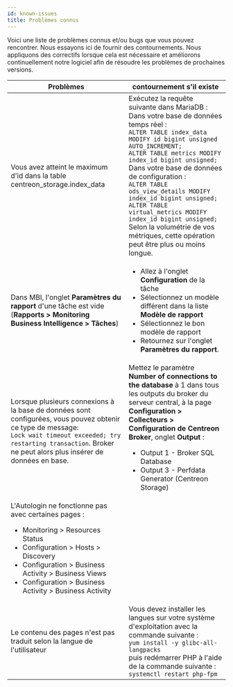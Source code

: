 ```yaml
---
id: known-issues
title: Problèmes connus
---
```


Voici une liste de problèmes connus et/ou bugs que vous pouvez rencontrer.
Nous essayons ici de fournir des contournements.
Nous appliquons des correctifs lorsque cela est nécessaire et améliorons continuellement notre logiciel afin de résoudre les problèmes de prochaines versions.

| Problèmes | contournement s'il existe |
| --------- | ------------------------- |
| Vous avez atteint le maximum d'id dans la table centreon_storage.index_data | Exécutez la requête suivante dans MariaDB :<br/> Dans votre base de données temps réel :<br/> `ALTER TABLE index_data MODIFY id bigint unsigned AUTO_INCREMENT;`<br/> `ALTER TABLE metrics MODIFY index_id bigint unsigned;`<br/> Dans votre base de données de configuration :<br/> `ALTER TABLE ods_view_details MODIFY index_id bigint unsigned;`<br/> `ALTER TABLE virtual_metrics MODIFY index_id bigint unsigned;`<br/> Selon la volumétrie de vos métriques, cette opération peut être plus ou moins longue. |
|Dans MBI, l'onglet **Paramètres du rapport** d'une tâche est vide (**Rapports > Monitoring Business Intelligence > Tâches**)|<ul><li>Allez à l'onglet **Configuration** de la tâche</li><li>Sélectionnez un modèle différent dans la liste **Modèle de rapport**</li><li>Sélectionnez le bon modèle de rapport</li><li>Retournez sur l'onglet **Paramètres du rapport**.</li></ul>|
| Lorsque plusieurs connexions à la base de données sont configurées, vous pouvez obtenir ce type de message: </br>`Lock wait timeout exceeded; try restarting transaction`. Broker ne peut alors plus insérer de données en base.| Mettez le paramètre **Number of connections to the database** à 1 dans tous les outputs du broker du serveur central, à la page **Configuration > Collecteurs > Configuration de Centreon Broker**, onglet **Output** :</br><ul><li>Output 1 - Broker SQL Database</li><li>Output 3 - Perfdata Generator (Centreon Storage)</li></ul> |
|L'Autologin ne fonctionne pas avec certaines pages : <ul><li>Monitoring > Resources Status</li><li>Configuration > Hosts > Discovery</li><li>Configuration > Business Activity > Business Views</li><li>Configuration > Business Activity > Business Activity</li></ul>||
| Le contenu des pages n'est pas traduit selon la langue de l'utilisateur | Vous devez installer les langues sur votre système d'exploitation avec la commande suivante : <br /> `yum install -y glibc-all-langpacks` <br /> puis redémarrer PHP à l'aide de la commande suivante : <br /> `systemctl restart php-fpm` |
